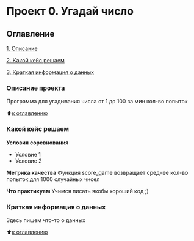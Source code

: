 # Проект 0. Угадай число

## Оглавление
[1. Описание](https://github.com/gldmitri/sf_ds1/tree/main/project_0/README.md#Описание-проекта)

[2. Какой кейс решаем](https://github.com/gldmitri/sf_ds1/tree/main/project_0/README.md#Какой-кейс-решаем)

[3. Краткая информация о данных](https://github.com/gldmitri/sf_ds1/tree/main/project_0/README.md#Краткая-информация-о-данных)

### Описание проекта
Программа для угадывания числа от 1 до 100 за мин кол-во попыток

:arrow_up:[к оглавлению](https://github.com/gldmitri/sf_ds1/tree/main/project_0/README.md#Оглавление)

### Какой кейс решаем

**Условия соревнования**
- Условие 1
- Условие 2

**Метрика качества**
Функция score_game возвращает среднее кол-во попыток для 1000 случайных чисел

**Что практикуем**
Учимся писать якобы хороший код ;)

### Краткая информация о данных
Здесь пишем что-то о данных

:arrow_up:[к оглавлению](https://github.com/gldmitri/sf_ds1/tree/main/project_0/README.md#Оглавление)



